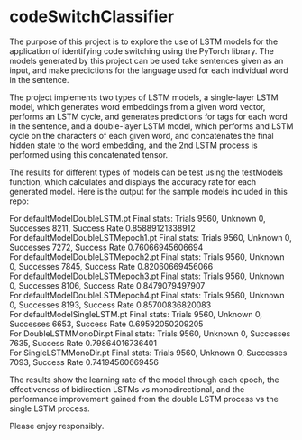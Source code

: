# codeSwitchClassifier

The purpose of this project is to explore the use of LSTM models for the application of identifying code switching using the PyTorch library. The models generated by this project can be used take sentences given as an input, and make predictions for the language used for each individual word in the sentence.

The project implements two types of LSTM models, a single-layer LSTM model, which generates word embeddings from a given word vector, performs an LSTM cycle, and generates predictions for tags for each word in the sentence, and a double-layer LSTM model, which performs and LSTM cycle on the characters of each given word, and concatenates the final hidden state to the word embedding, and the 2nd LSTM process is performed using this concatenated tensor.

The results for different types of models can be test using the testModels function, which calculates and displays the accuracy rate for each generated model. Here is the output for the sample models included in this repo:

For defaultModelDoubleLSTM.pt Final stats: Trials 9560, Unknown 0, Successes 8211, Success Rate 0.85889121338912  
For defaultModelDoubleLSTMepoch1.pt Final stats: Trials 9560, Unknown 0, Successes 7272, Success Rate 0.76066945606694  
For defaultModelDoubleLSTMepoch2.pt Final stats: Trials 9560, Unknown 0, Successes 7845, Success Rate 0.82060669456066  
For defaultModelDoubleLSTMepoch3.pt Final stats: Trials 9560, Unknown 0, Successes 8106, Success Rate 0.8479079497907  
For defaultModelDoubleLSTMepoch4.pt Final stats: Trials 9560, Unknown 0, Successes 8193, Success Rate 0.85700836820083  
For defaultModelSingleLSTM.pt Final stats: Trials 9560, Unknown 0, Successes 6653, Success Rate 0.69592050209205  
For DoubleLSTMMonoDir.pt Final stats: Trials 9560, Unknown 0, Successes 7635, Success Rate 0.79864016736401  
For SingleLSTMMonoDir.pt Final stats: Trials 9560, Unknown 0, Successes 7093, Success Rate 0.74194560669456  

The results show the learning rate of the model through each epoch, the effectiveness of bidirection LSTMs vs monodirectional, and the performance improvement gained from the double LSTM process vs the single LSTM process.

Please enjoy responsibly.
